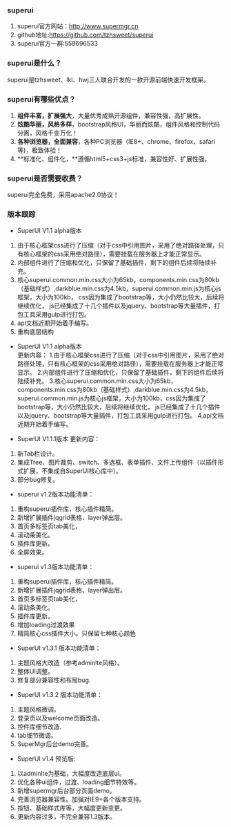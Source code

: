 ### superui
1. superui官方网站：http://www.supermgr.cn
2. github地址:https://github.com/tzhsweet/superui
3. superui官方一群:559696533

### superui是什么？
superui是tzhsweet、lkl、hwj三人联合开发的一款开源前端快速开发框架。
### superui有哪些优点？
1. **组件丰富，扩展强大**，大量优秀成熟开源组件，兼容性强，高扩展性。
2. **炫酷华丽，风格多样**，bootstrap风格UI，华丽而炫酷，组件风格和控制代码分离，风格千变万化！ 
3. **各种浏览器，全面兼容**，各种PC浏览器（IE8+、chrome、firefox、safari等)，极致体验！
4. **标准化、组件化，**遵循html5+css3+js标准，兼容性好、扩展性强。

### superui是否需要收费？
superui完全免费，采用apache2.0协议！

### 版本跟踪
- SuperUI V1.1 alpha版本
1. 由于核心框架css进行了压缩（对于css中引用图片，采用了绝对路径处理，只有核心框架的css采用绝对路径），需要挂载在服务器上才能正常显示。
2. 内部组件进行了压缩和优化，只保留了基础插件，剩下的组件后续将陆续补充。
3. 核心superui.common.min.css大小为65kb，components.min.css为80kb（基础样式）,darkblue.min.css为4.5kb，superui.common.min.js为核心js框架，大小为100kb，
    css因为集成了bootstrap等，大小仍然比较大，后续将继续优化， js已经集成了十几个插件以及jquery、bootstrap等大量插件，打包工具采用gulp进行打包。
4. api文档近期开始着手编写。
5. 重构底层结构
- SuperUI V1.1 alpha版本  
更新内容：
 1.由于核心框架css进行了压缩（对于css中引用图片，采用了绝对路径处理，只有核心框架的css采用绝对路径），需要挂载在服务器上才能正常显示。
 2.内部组件进行了压缩和优化，只保留了基础插件，剩下的组件后续将陆续补充。
 3.核心superui.common.min.css大小为65kb，components.min.css为80kb（基础样式）,darkblue.min.css为4.5kb，superui.common.min.js为核心js框架，大小为100kb，css因为集成了bootstrap等，大小仍然比较大，后续将继续优化， js已经集成了十几个插件以及jquery、bootstrap等大量插件，打包工具采用gulp进行打包。
 4.api文档近期开始着手编写。

- SuperUI V1.1.1版本
更新内容：
 1. 新Tab栏设计。
 2. 集成Tree、图片裁剪、switch、多选框、表单插件、文件上传组件（以插件形式扩展，不集成自SuperUI核心库中）。
 3. 部分bug修复。 

- superui v1.2版本功能清单： 
 1. 重构superui插件库，核心插件精简。
 2. 新增扩展插件jqgrid表格、layer弹出层。
 3. 首页多标签页tab美化，
 4. 滚动条美化。
 5. 插件库更新。
 6. 全屏效果。

- superui v1.3版本功能清单：
 1. 重构superui插件库，核心插件精简。
 2. 新增扩展插件jqgrid表格、layer弹出层。
 3. 首页多标签页tab美化，
 4. 滚动条美化。
 5. 插件库更新。
 6. 增加loading过渡效果
 7. 精简核心css插件大小。只保留七种核心颜色




- SuperUI v1.3.1 版本功能清单：
 1. 主题风格大改造（参考adminlte风格）。
 2. 整体UI调整。
 3. 修复部分兼容性和布局bug.
 
- SuperUI v1.3.2 版本功能清单：
 1. 主题风格微调。
 2. 登录页以及welcome页面改造。
 3. 控件库细节改造.
 4. tab细节微调。
 5. SuperMgr后台demo完善。
 
- SuperUI v1.4 预览版:
 1. 以adminlte为基础，大幅度改造底层ui。
 2. 优化各种ui组件，过渡、loading细节特效等。
 3. 新增supermgr后台部分页面demo。
 4. 完善浏览器兼容性。加强对IE9+各个版本支持。
 5. 按钮、基础样式库等，大幅度更新变更。
 6. 更新内容过多，不完全兼容1.3版本。